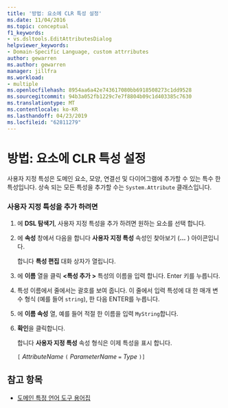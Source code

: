 ```yaml
---
title: '방법: 요소에 CLR 특성 설정'
ms.date: 11/04/2016
ms.topic: conceptual
f1_keywords:
- vs.dsltools.EditAttributesDialog
helpviewer_keywords:
- Domain-Specific Language, custom attrributes
author: gewarren
ms.author: gewarren
manager: jillfra
ms.workload:
- multiple
ms.openlocfilehash: 8954aa6a42e743617080bb6918508273c1dd9528
ms.sourcegitcommit: 94b3a052fb1229c7e7f8804b09c1d403385c7630
ms.translationtype: MT
ms.contentlocale: ko-KR
ms.lasthandoff: 04/23/2019
ms.locfileid: "62811279"
---
```

# <a name="how-to-set-clr-attributes-on-an-element"></a>방법: 요소에 CLR 특성 설정
사용자 지정 특성은 도메인 요소, 모양, 연결선 및 다이어그램에 추가할 수 있는 특수 한 특성입니다. 상속 되는 모든 특성을 추가할 수는 `System.Attribute` 클래스입니다.

### <a name="to-add-a-custom-attribute"></a>사용자 지정 특성을 추가 하려면

1. 에 **DSL 탐색기**, 사용자 지정 특성을 추가 하려면 원하는 요소를 선택 합니다.

2. 에 **속성** 창에서 다음을 합니다 **사용자 지정 특성** 속성인 찾아보기 (**...** ) 아이콘입니다.

     합니다 **특성 편집** 대화 상자가 열립니다.

3. 에 **이름** 열을 클릭  **\<특성 추가 >** 특성의 이름을 입력 합니다. Enter 키를 누릅니다.

4. 특성 이름에서 줄에서는 괄호를 보여 줍니다. 이 줄에서 입력 특성에 대 한 매개 변수 형식 (예를 들어 `string`), 한 다음 ENTER를 누릅니다.

5. 에 **이름 속성** 열, 예를 들어 적절 한 이름을 입력 `MyString`합니다.

6. **확인**을 클릭합니다.

     합니다 **사용자 지정 특성** 속성 형식은 이제 특성을 표시 합니다.

     `[` *AttributeName* `(` *ParameterName* `=` *Type* `)]`

## <a name="see-also"></a>참고 항목

- [도메인 특정 언어 도구 용어집](https://msdn.microsoft.com/ca5e84cb-a315-465c-be24-76aa3df276aa)
